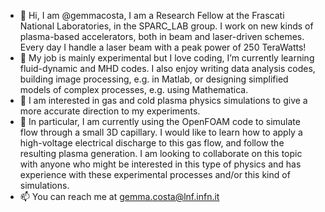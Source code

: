 - 👋 Hi, I am @gemmacosta, I am a Research Fellow at the Frascati National Laboratories, in the SPARC_LAB group. 
I work on new kinds of plasma-based accelerators, both in beam and laser-driven schemes. Every day I handle a laser beam with a peak power of 250 TeraWatts!
- 🌱 My job is mainly experimental but I love coding, I’m currently learning fluid-dynamic and MHD codes. 
I also enjoy writing data analysis codes, building image processing, e.g. in Matlab, or designing simplified models of complex processes, e.g. using Mathematica.
- 👀 I am interested in gas and cold plasma physics simulations to give a more accurate direction to my experiments. 
- 💞️ In particular, I am currently using the OpenFOAM code to simulate flow through a small 3D capillary. 
I would like to learn how to apply a high-voltage electrical discharge to this gas flow, and follow the resulting plasma generation. 
I am looking to collaborate on this topic with anyone who might be interested in this type of physics and has experience with these experimental processes and/or this kind of simulations.
- 📫 You can reach me at gemma.costa@lnf.infn.it

<!---
gemmacosta/gemmacosta is a ✨ special ✨ repository because its `README.md` (this file) appears on your GitHub profile.
You can click the Preview link to take a look at your changes.
--->
